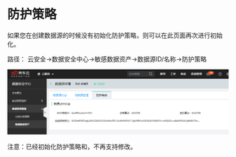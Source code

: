 # 防护策略

如果您在创建数据源的时候没有初始化防护策略，则可以在此页面再次进行初始化。

路径： 云安全->数据安全中心->敏感数据资产->数据源ID/名称->防护策略

![](./image/Data-Centric-Audit-and-Protection/dataassets-policy.png)

注意：已经初始化防护策略和，不再支持修改。